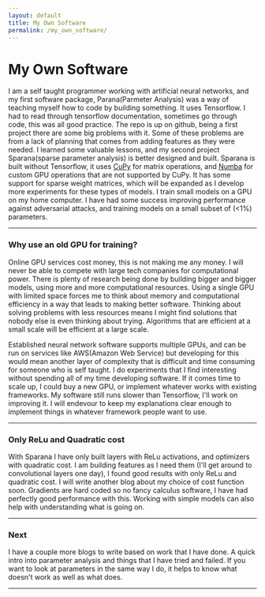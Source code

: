 ```yaml
---
layout: default
title: My Own Software
permalink: /my_own_software/
---
```


# My Own Software

I am a self taught programmer working with artificial neural networks, and my first software package, Parana(Parmeter Analysis) was a way of teaching myself how to code by building something. It uses Tensorflow. I had to read through tensorflow documentation, sometimes go through code, this was all good practice. The repo is up on github, being a first project there are some big problems with it. Some of these problems are from a lack of planning that comes from adding features as they were needed. I learned some valuable lessons, and my second project Sparana(sparse parameter analysis) is better designed and built. Sparana is built without Tensorflow, it uses [CuPy](https://github.com/cupy/cupy) for matrix operations, and [Numba](http://numba.pydata.org/) for custom GPU operations that are not supported by CuPy. It has some support for sparse weight matrices, which will be expanded as I develop more experiments for these types of models. I train small models on a GPU on my home computer. I have had some success improving performance against adversarial attacks, and training models on a small subset of (<1%) parameters. 

---

### Why use an old GPU for training? 

Online GPU services cost money, this is not making me any money. I will never be able to compete with large tech companies for computational power. There is plenty of research being done by building bigger and bigger models, using more and more computational resources. Using a single GPU with limited space forces me to think about memory and computational efficiency in a way that leads to making better software. Thinking about solving problems with less resources means I might find solutions that nobody else is even thinking about trying. Algorithms that are efficient at a small scale will be efficient at a large scale. 

Established neural network software supports multiple GPUs, and can be run on services like AWS(Amazon Web Service) but developing for this would mean another layer of complexity that is difficult and time consuming for someone who is self taught. I do experiments that I find interesting without spending all of my time developing software. If it comes time to scale up, I could buy a new GPU, or implement whatever works with existing frameworks. My software still runs slower than Tensorflow, I'll work on improving it. I will endevour to keep my explanations clear enough to implement things in whatever framework people want to use. 

---

### Only ReLu and Quadratic cost

With Sparana I have only built layers with ReLu activations, and optimizers with quadratic cost. I am building features as I need them (I'll get around to convolutional layers one day), I found good results with only ReLu and quadratic cost. I will write another blog about my choice of cost function soon. Gradients are hard coded so no fancy calculus software, I have had perfectly good performance with this. Working with simple models can also help with understanding what is going on.  

---

### Next

I have a couple more blogs to write based on work that I have done. A quick intro into parameter analysis and things that I have tried and failed. If you want to look at parameters in the same way I do, it helps to know what doesn't work as well as what does. 

---